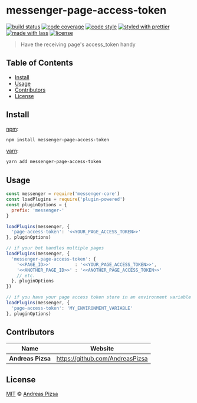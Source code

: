 # messenger-page-access-token

[![build status](https://img.shields.io/travis/andreaspizsa/messenger-page-access-token.svg)](https://travis-ci.org/andreaspizsa/messenger-page-access-token)
[![code coverage](https://img.shields.io/codecov/c/github/andreaspizsa/messenger-page-access-token.svg)](https://codecov.io/gh/andreaspizsa/messenger-page-access-token)
[![code style](https://img.shields.io/badge/code_style-XO-5ed9c7.svg)](https://github.com/sindresorhus/xo)
[![styled with prettier](https://img.shields.io/badge/styled_with-prettier-ff69b4.svg)](https://github.com/prettier/prettier)
[![made with lass](https://img.shields.io/badge/made_with-lass-95CC28.svg)](https://lass.js.org)
[![license](https://img.shields.io/github/license/andreaspizsa/messenger-page-access-token.svg)](LICENSE)

> Have the receiving page's access_token handy


## Table of Contents

* [Install](#install)
* [Usage](#usage)
* [Contributors](#contributors)
* [License](#license)


## Install

[npm][]:

```sh
npm install messenger-page-access-token
```

[yarn][]:

```sh
yarn add messenger-page-access-token
```


## Usage

```js
const messenger = require('messenger-core')
const loadPlugins = require('plugin-powered')
const pluginOptions = {
  prefix: 'messenger-'
}

loadPlugins(messenger, {
  'page-access-token': '<<YOUR_PAGE_ACCESS_TOKEN>>'
}, pluginOptions)

// if your bot handles multiple pages
loadPlugins(messenger, {
  'messenger-page-access-token': {
    '<<PAGE_ID>>'         : '<<YOUR_PAGE_ACCESS_TOKEN>>',
    '<<ANOTHER_PAGE_ID>>' : '<<ANOTHER_PAGE_ACCESS_TOKEN>>'
    // etc.
  }, pluginOptions
})

// if you have your page access token store in an environment variable
loadPlugins(messenger, {
  'page-access-token': 'MY_ENVIRONMENT_VARIABLE'
}, pluginOptions)

```


## Contributors

| Name              | Website                           |
| ----------------- | --------------------------------- |
| **Andreas Pizsa** | <https://github.com/AndreasPizsa> |


## License

[MIT](LICENSE) © [Andreas Pizsa](https://github.com/AndreasPizsa)


##

[npm]: https://www.npmjs.com/

[yarn]: https://yarnpkg.com/
